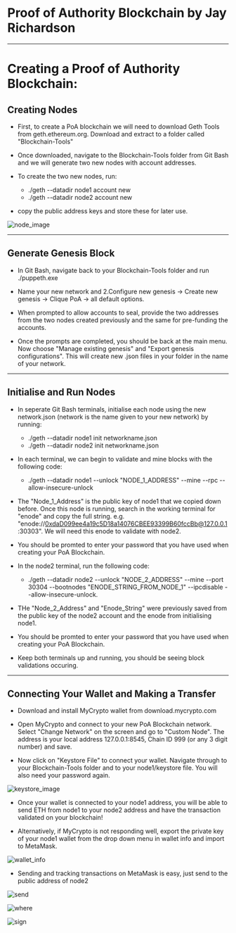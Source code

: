 # Proof of Authority Blockchain by Jay Richardson

---

# Creating a Proof of Authority Blockchain:

## Creating Nodes

* First, to create a PoA blockchain we will need to download Geth Tools from geth.ethereum.org. Download and extract to a folder called "Blockchain-Tools"

* Once downloaded, navigate to the Blockchain-Tools folder from Git Bash and we will generate two new nodes with account addresses.

* To create the two new nodes, run:
	- ./geth --datadir node1 account new
	- ./geth --datadir node2 account new

* copy the public address keys and store these for later use.

![node_image](./screenshots/node.jpg)

---

## Generate Genesis Block

* In Git Bash, navigate back to your Blockchain-Tools folder and run ./puppeth.exe

* Name your new network and 2.Configure new genesis -> Create new genesis -> Clique PoA -> all default options.

* When prompted to allow accounts to seal, provide the two addresses from the two nodes created previously and the same for pre-funding the accounts.

* Once the prompts are completed, you should be back at the main menu. Now choose "Manage existing genesis" and "Export genesis configurations". This will create new .json files in your folder in the name of your network.

---

## Initialise and Run Nodes

* In seperate Git Bash terminals, initialise each node using the new network.json (network is the name given to your new network) by running:
	- ./geth --datadir node1 init networkname.json
	- ./geth --datadir node2 init networkname.json

* In each terminal, we can begin to validate and mine blocks with the following code:
	- ./geth --datadir node1 --unlock "NODE_1_ADDRESS" --mine --rpc --allow-insecure-unlock
* The "Node_1_Address" is the public key of node1 that we copied down before. Once this node is running, search in the working terminal for "enode" and copy the full string. e.g. "enode://0xdaD099ee4a19c5D18a14076CBEE93399B60fccBb@127.0.0.1:30303". We will need this enode to validate with node2.

* You should be promted to enter your password that you have used when creating your PoA Blockchain.

* In the node2 terminal, run the following code:
	- ./geth --datadir node2 --unlock "NODE_2_ADDRESS" --mine --port 30304 --bootnodes "ENODE_STRING_FROM_NODE_1" --ipcdisable --allow-insecure-unlock.
* THe "Node_2_Address" and "Enode_String" were previously saved from the public key of the node2 account and the enode from initialising node1.

* You should be promted to enter your password that you have used when creating your PoA Blockchain.

* Keep both terminals up and running, you should be seeing block validations occuring.

---

## Connecting Your Wallet and Making a Transfer

* Download and install MyCrypto wallet from download.mycrypto.com

* Open MyCrypto and connect to your new PoA Blockchain network. Select "Change Network" on the screen and go to "Custom Node". The address is your local address 127.0.0.1:8545, Chain ID 999 (or any 3 digit number) and save.

* Now click on "Keystore File" to connect your wallet. Navigate through to your Blockchain-Tools folder and to your node1/keystore file. You will also need your password again.

![keystore_image](keystore.jpg)

* Once your wallet is connected to your node1 address, you will be able to send ETH from node1 to your node2 address and have the transaction validated on your blockchain!

* Alternatively, if MyCrypto is not responding well, export the private key of your node1 wallet from the drop down menu in wallet info and import to MetaMask.

![wallet_info](wallet_info.jpg)

* Sending and tracking transactions on MetaMask is easy, just send to the public address of node2

![send](send.jpg)

![where](where.jpg)

![sign](sign.jpg)



